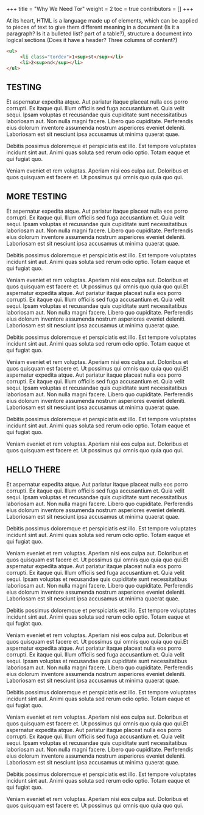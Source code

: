 +++
title = "Why We Need Tor"
weight = 2
toc = true
contributors = []
+++

At its heart, HTML is a language made up of elements, which can be applied to pieces of text to give them different meaning in a document (Is it a paragraph? Is it a bulleted list? part of a table?),  structure a document into logical sections (Does it have a header? Three columns of content?)

```html
<ul>
     <li class="tordev">1<sup>st</sup></li>
     <li>2<sup>nd</sup></li>
</ul>
```

## TESTING

Et aspernatur expedita atque. Aut pariatur itaque placeat nulla eos porro corrupti. Ex itaque qui. Illum officiis sed fuga accusantium et. Quia velit sequi. Ipsam voluptas et recusandae quis cupiditate sunt necessitatibus laboriosam aut. Non nulla magni facere. Libero quo cupiditate. Perferendis eius dolorum inventore assumenda nostrum asperiores eveniet deleniti. Laboriosam est sit nesciunt ipsa accusamus ut minima quaerat quae.

Debitis possimus doloremque et perspiciatis est illo. Est tempore voluptates incidunt sint aut. Animi quas soluta sed rerum odio optio. Totam eaque et qui fugiat quo.

Veniam eveniet et rem voluptas. Aperiam nisi eos culpa aut. Doloribus et quos quisquam est facere et. Ut possimus qui omnis quo quia quo qui.


## MORE TESTING

Et aspernatur expedita atque. Aut pariatur itaque placeat nulla eos porro corrupti. Ex itaque qui. Illum officiis sed fuga accusantium et. Quia velit sequi. Ipsam voluptas et recusandae quis cupiditate sunt necessitatibus laboriosam aut. Non nulla magni facere. Libero quo cupiditate. Perferendis eius dolorum inventore assumenda nostrum asperiores eveniet deleniti. Laboriosam est sit nesciunt ipsa accusamus ut minima quaerat quae.

Debitis possimus doloremque et perspiciatis est illo. Est tempore voluptates incidunt sint aut. Animi quas soluta sed rerum odio optio. Totam eaque et qui fugiat quo.

Veniam eveniet et rem voluptas. Aperiam nisi eos culpa aut. Doloribus et quos quisquam est facere et. Ut possimus qui omnis quo quia quo qui.Et aspernatur expedita atque. Aut pariatur itaque placeat nulla eos porro corrupti. Ex itaque qui. Illum officiis sed fuga accusantium et. Quia velit sequi. Ipsam voluptas et recusandae quis cupiditate sunt necessitatibus laboriosam aut. Non nulla magni facere. Libero quo cupiditate. Perferendis eius dolorum inventore assumenda nostrum asperiores eveniet deleniti. Laboriosam est sit nesciunt ipsa accusamus ut minima quaerat quae.

Debitis possimus doloremque et perspiciatis est illo. Est tempore voluptates incidunt sint aut. Animi quas soluta sed rerum odio optio. Totam eaque et qui fugiat quo.

Veniam eveniet et rem voluptas. Aperiam nisi eos culpa aut. Doloribus et quos quisquam est facere et. Ut possimus qui omnis quo quia quo qui.Et aspernatur expedita atque. Aut pariatur itaque placeat nulla eos porro corrupti. Ex itaque qui. Illum officiis sed fuga accusantium et. Quia velit sequi. Ipsam voluptas et recusandae quis cupiditate sunt necessitatibus laboriosam aut. Non nulla magni facere. Libero quo cupiditate. Perferendis eius dolorum inventore assumenda nostrum asperiores eveniet deleniti. Laboriosam est sit nesciunt ipsa accusamus ut minima quaerat quae.

Debitis possimus doloremque et perspiciatis est illo. Est tempore voluptates incidunt sint aut. Animi quas soluta sed rerum odio optio. Totam eaque et qui fugiat quo.

Veniam eveniet et rem voluptas. Aperiam nisi eos culpa aut. Doloribus et quos quisquam est facere et. Ut possimus qui omnis quo quia quo qui.


## HELLO THERE


Et aspernatur expedita atque. Aut pariatur itaque placeat nulla eos porro corrupti. Ex itaque qui. Illum officiis sed fuga accusantium et. Quia velit sequi. Ipsam voluptas et recusandae quis cupiditate sunt necessitatibus laboriosam aut. Non nulla magni facere. Libero quo cupiditate. Perferendis eius dolorum inventore assumenda nostrum asperiores eveniet deleniti. Laboriosam est sit nesciunt ipsa accusamus ut minima quaerat quae.

Debitis possimus doloremque et perspiciatis est illo. Est tempore voluptates incidunt sint aut. Animi quas soluta sed rerum odio optio. Totam eaque et qui fugiat quo.

Veniam eveniet et rem voluptas. Aperiam nisi eos culpa aut. Doloribus et quos quisquam est facere et. Ut possimus qui omnis quo quia quo qui.Et aspernatur expedita atque. Aut pariatur itaque placeat nulla eos porro corrupti. Ex itaque qui. Illum officiis sed fuga accusantium et. Quia velit sequi. Ipsam voluptas et recusandae quis cupiditate sunt necessitatibus laboriosam aut. Non nulla magni facere. Libero quo cupiditate. Perferendis eius dolorum inventore assumenda nostrum asperiores eveniet deleniti. Laboriosam est sit nesciunt ipsa accusamus ut minima quaerat quae.

Debitis possimus doloremque et perspiciatis est illo. Est tempore voluptates incidunt sint aut. Animi quas soluta sed rerum odio optio. Totam eaque et qui fugiat quo.

Veniam eveniet et rem voluptas. Aperiam nisi eos culpa aut. Doloribus et quos quisquam est facere et. Ut possimus qui omnis quo quia quo qui.Et aspernatur expedita atque. Aut pariatur itaque placeat nulla eos porro corrupti. Ex itaque qui. Illum officiis sed fuga accusantium et. Quia velit sequi. Ipsam voluptas et recusandae quis cupiditate sunt necessitatibus laboriosam aut. Non nulla magni facere. Libero quo cupiditate. Perferendis eius dolorum inventore assumenda nostrum asperiores eveniet deleniti. Laboriosam est sit nesciunt ipsa accusamus ut minima quaerat quae.

Debitis possimus doloremque et perspiciatis est illo. Est tempore voluptates incidunt sint aut. Animi quas soluta sed rerum odio optio. Totam eaque et qui fugiat quo.

Veniam eveniet et rem voluptas. Aperiam nisi eos culpa aut. Doloribus et quos quisquam est facere et. Ut possimus qui omnis quo quia quo qui.Et aspernatur expedita atque. Aut pariatur itaque placeat nulla eos porro corrupti. Ex itaque qui. Illum officiis sed fuga accusantium et. Quia velit sequi. Ipsam voluptas et recusandae quis cupiditate sunt necessitatibus laboriosam aut. Non nulla magni facere. Libero quo cupiditate. Perferendis eius dolorum inventore assumenda nostrum asperiores eveniet deleniti. Laboriosam est sit nesciunt ipsa accusamus ut minima quaerat quae.

Debitis possimus doloremque et perspiciatis est illo. Est tempore voluptates incidunt sint aut. Animi quas soluta sed rerum odio optio. Totam eaque et qui fugiat quo.

Veniam eveniet et rem voluptas. Aperiam nisi eos culpa aut. Doloribus et quos quisquam est facere et. Ut possimus qui omnis quo quia quo qui.
